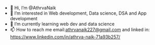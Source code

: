 - 👋 Hi, I’m @AthrvaNaik
- 👀 I’m interested in Web development, Data science, DSA and App development
- 🌱 I’m currently learning web dev and data science
- 📫 How to reach me email:athrvanaik227@gmail.com and linked in: https://www.linkedin.com/in/athrva-naik-71a93b257/

<!---
AthrvaNaik/AthrvaNaik is a ✨ special ✨ repository because its `README.md` (this file) appears on your GitHub profile.
You can click the Preview link to take a look at your changes.
--->
